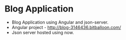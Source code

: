 # Blog Application
- Blog Application using Angular and json-server.
- Angular project - http://blog-3146436.bitballoon.com/
- Json server hosted using now.

